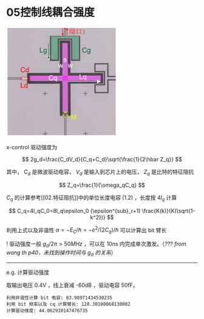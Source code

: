 # 05控制线耦合强度

![Alt text](image/x-control.png)

x-control 驱动强度为

$$
2g_d=\frac{C_dV_d}{C_q+C_d}\sqrt{\frac{1}{2\hbar Z_q}}
$$

其中， $C_d$ 是微波驱动电容， $V_d$ 是输入到芯片上的电压， $Z_q$ 是比特的特征阻抗

$$
Z_q=\frac{1}{\omega_qC_q}
$$

$C_q$ 的计算参考[[02.特征阻抗]]中的单位长度电容 $(1.2)$ ，长度按 $4l_q$ 计算

$$
C_q=4l_qC_0=8l_q\epsilon_0 (\epsilon^{sub}_r+1) \frac{K(k)}{K(\sqrt{1-k^2})}
$$

利用上式以及非谐性 $\alpha=-E_C/\hbar=-e^2/(2C_q)/\hbar$ 可以计算出 bit 臂长

! 驱动强度一般 $g_d/2\pi>50MHz$ ，可以在 10ns 内完成单次激发。（*??? from wang th p40，未找到操作时间与 $g_d$ 的关系*）

---
e.g. 计算驱动强度

取输出电压 0.4V ，线上衰减 -60dB ，驱动电容 50fF。

```
利用非谐性计算 bit 电容: 83.98971434530235
利用 bit 频率以及 cq 计算臂长: 128.30108068130002
计算驱动强度: 44.062910147476735
```